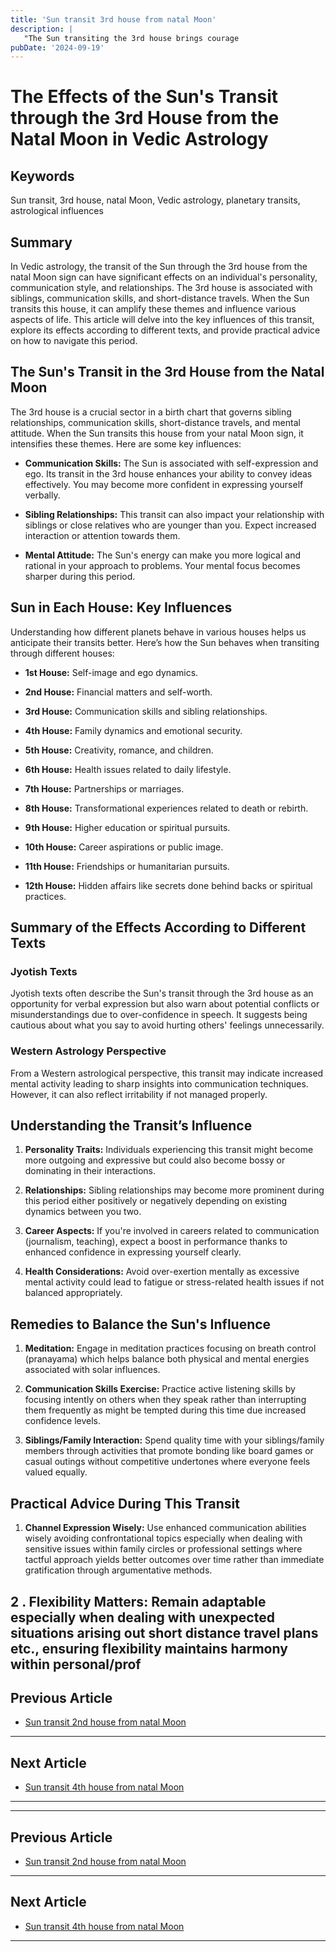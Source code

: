 ```yaml
---
title: 'Sun transit 3rd house from natal Moon'
description: |
   "The Sun transiting the 3rd house brings courage
pubDate: '2024-09-19'
---
```


# The Effects of the Sun's Transit through the 3rd House from the Natal Moon in Vedic Astrology

## Keywords
Sun transit, 3rd house, natal Moon, Vedic astrology, planetary transits, astrological influences

## Summary
In Vedic astrology, the transit of the Sun through the 3rd house from the natal Moon sign can have significant effects on an individual's personality, communication style, and relationships. The 3rd house is associated with siblings, communication skills, and short-distance travels. When the Sun transits this house, it can amplify these themes and influence various aspects of life. This article will delve into the key influences of this transit, explore its effects according to different texts, and provide practical advice on how to navigate this period.

## The Sun's Transit in the 3rd House from the Natal Moon

The 3rd house is a crucial sector in a birth chart that governs sibling relationships, communication skills, short-distance travels, and mental attitude. When the Sun transits this house from your natal Moon sign, it intensifies these themes. Here are some key influences:

- **Communication Skills:** The Sun is associated with self-expression and ego. Its transit in the 3rd house enhances your ability to convey ideas effectively. You may become more confident in expressing yourself verbally.
  
- **Sibling Relationships:** This transit can also impact your relationship with siblings or close relatives who are younger than you. Expect increased interaction or attention towards them.
  
- **Mental Attitude:** The Sun's energy can make you more logical and rational in your approach to problems. Your mental focus becomes sharper during this period.

## Sun in Each House: Key Influences

Understanding how different planets behave in various houses helps us anticipate their transits better. Here’s how the Sun behaves when transiting through different houses:

- **1st House:** Self-image and ego dynamics.
  
- **2nd House:** Financial matters and self-worth.
  
- **3rd House:** Communication skills and sibling relationships.
  
- **4th House:** Family dynamics and emotional security.
  
- **5th House:** Creativity, romance, and children.
  
- **6th House:** Health issues related to daily lifestyle.
  
- **7th House:** Partnerships or marriages.
  
- **8th House:** Transformational experiences related to death or rebirth.
  
- **9th House:** Higher education or spiritual pursuits.
  
- **10th House:** Career aspirations or public image.
  
- **11th House:** Friendships or humanitarian pursuits.
  
- **12th House:** Hidden affairs like secrets done behind backs or spiritual practices.



## Summary of the Effects According to Different Texts

### Jyotish Texts
Jyotish texts often describe the Sun's transit through the 3rd house as an opportunity for verbal expression but also warn about potential conflicts or misunderstandings due to over-confidence in speech. It suggests being cautious about what you say to avoid hurting others' feelings unnecessarily.

### Western Astrology Perspective
From a Western astrological perspective, this transit may indicate increased mental activity leading to sharp insights into communication techniques. However, it can also reflect irritability if not managed properly.

## Understanding the Transit’s Influence

1. **Personality Traits:** Individuals experiencing this transit might become more outgoing and expressive but could also become bossy or dominating in their interactions.

2. **Relationships:** Sibling relationships may become more prominent during this period either positively or negatively depending on existing dynamics between you two.

3. **Career Aspects:** If you're involved in careers related to communication (journalism, teaching), expect a boost in performance thanks to enhanced confidence in expressing yourself clearly.

4. **Health Considerations:** Avoid over-exertion mentally as excessive mental activity could lead to fatigue or stress-related health issues if not balanced appropriately.


## Remedies to Balance the Sun's Influence

1. **Meditation:** Engage in meditation practices focusing on breath control (pranayama) which helps balance both physical and mental energies associated with solar influences.

2. **Communication Skills Exercise:** Practice active listening skills by focusing intently on others when they speak rather than interrupting them frequently as might be tempted during this time due increased confidence levels.

3. **Siblings/Family Interaction:** Spend quality time with your siblings/family members through activities that promote bonding like board games or casual outings without competitive undertones where everyone feels valued equally.


## Practical Advice During This Transit

1. **Channel Expression Wisely:** Use enhanced communication abilities wisely avoiding confrontational topics especially when dealing with sensitive issues within family circles or professional settings where tactful approach yields better outcomes over time rather than immediate gratification through argumentative methods.


2 . **Flexibility Matters:** Remain adaptable especially when dealing with unexpected situations arising out short distance travel plans etc., ensuring flexibility maintains harmony within personal/prof
---

## Previous Article
- [Sun transit 2nd house from natal Moon](200102_Sun_transit_2nd_house_from_natal_Moon.md)

---

## Next Article
- [Sun transit 4th house from natal Moon](200104_Sun_transit_4th_house_from_natal_Moon.md)

---
---

## Previous Article
- [Sun transit 2nd house from natal Moon](200102_Sun_transit_2nd_house_from_natal_Moon.md)

---

## Next Article
- [Sun transit 4th house from natal Moon](200104_Sun_transit_4th_house_from_natal_Moon.md)

---
